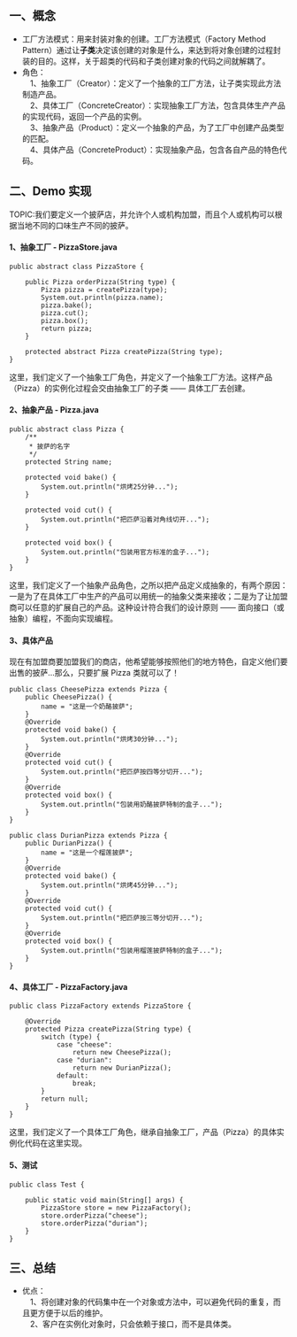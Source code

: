 ## 一、概念
- 工厂方法模式：用来封装对象的创建。工厂方法模式（Factory Method Pattern）通过让**子类**决定该创建的对象是什么，来达到将对象创建的过程封装的目的。这样，关于超类的代码和子类创建对象的代码之间就解耦了。
- 角色：  
&emsp;1、抽象工厂（Creator）：定义了一个抽象的工厂方法，让子类实现此方法制造产品。  
&emsp;2、具体工厂（ConcreteCreator）：实现抽象工厂方法，包含具体生产产品的实现代码，返回一个产品的实例。  
&emsp;3、抽象产品（Product）：定义一个抽象的产品，为了工厂中创建产品类型的匹配。  
&emsp;4、具体产品（ConcreteProduct）：实现抽象产品，包含各自产品的特色代码。  
## 二、Demo 实现  

TOPIC:我们要定义一个披萨店，并允许个人或机构加盟，而且个人或机构可以根据当地不同的口味生产不同的披萨。  

#### 1、抽象工厂 - PizzaStore.java
```
public abstract class PizzaStore {

    public Pizza orderPizza(String type) {
        Pizza pizza = createPizza(type);
        System.out.println(pizza.name);
        pizza.bake();
        pizza.cut();
        pizza.box();
        return pizza;
    }
    
    protected abstract Pizza createPizza(String type);
}
```
这里，我们定义了一个抽象工厂角色，并定义了一个抽象工厂方法。这样产品（Pizza）的实例化过程会交由抽象工厂的子类 —— 具体工厂去创建。  
#### 2、抽象产品 - Pizza.java
```
public abstract class Pizza {
    /**
     * 披萨的名字
     */
    protected String name;

    protected void bake() {
        System.out.println("烘烤25分钟...");
    }

    protected void cut() {
        System.out.println("把匹萨沿着对角线切开...");
    }

    protected void box() {
        System.out.println("包装用官方标准的盒子...");
    }
}
```
这里，我们定义了一个抽象产品角色，之所以把产品定义成抽象的，有两个原因：一是为了在具体工厂中生产的产品可以用统一的抽象父类来接收；二是为了让加盟商可以任意的扩展自己的产品。这种设计符合我们的设计原则 —— 面向接口（或抽象）编程，不面向实现编程。  
#### 3、具体产品  
现在有加盟商要加盟我们的商店，他希望能够按照他们的地方特色，自定义他们要出售的披萨...那么，只要扩展 Pizza 类就可以了！ 
```
public class CheesePizza extends Pizza {
    public CheesePizza() {
        name = "这是一个奶酪披萨";
    }
    @Override
    protected void bake() {
        System.out.println("烘烤30分钟...");
    }
    @Override
    protected void cut() {
        System.out.println("把匹萨按四等分切开...");
    }
    @Override
    protected void box() {
        System.out.println("包装用奶酪披萨特制的盒子...");
    }
}
```
```
public class DurianPizza extends Pizza {
    public DurianPizza() {
        name = "这是一个榴莲披萨";
    }
    @Override
    protected void bake() {
        System.out.println("烘烤45分钟...");
    }
    @Override
    protected void cut() {
        System.out.println("把匹萨按三等分切开...");
    }
    @Override
    protected void box() {
        System.out.println("包装用榴莲披萨特制的盒子...");
    }
}
```
#### 4、具体工厂 - PizzaFactory.java
```
public class PizzaFactory extends PizzaStore {
    
    @Override
    protected Pizza createPizza(String type) {
        switch (type) {
            case "cheese":
                return new CheesePizza();
            case "durian":
                return new DurianPizza();
            default:
                break;
        }
        return null;
    }
}
```
这里，我们定义了一个具体工厂角色，继承自抽象工厂，产品（Pizza）的具体实例化代码在这里实现。  
#### 5、测试
```
public class Test {

    public static void main(String[] args) {
        PizzaStore store = new PizzaFactory();
        store.orderPizza("cheese");
        store.orderPizza("durian");
    }
}
``` 
## 三、总结
- 优点：  
&emsp;1、将创建对象的代码集中在一个对象或方法中，可以避免代码的重复，而且更方便于以后的维护。  
&emsp;2、客户在实例化对象时，只会依赖于接口，而不是具体类。